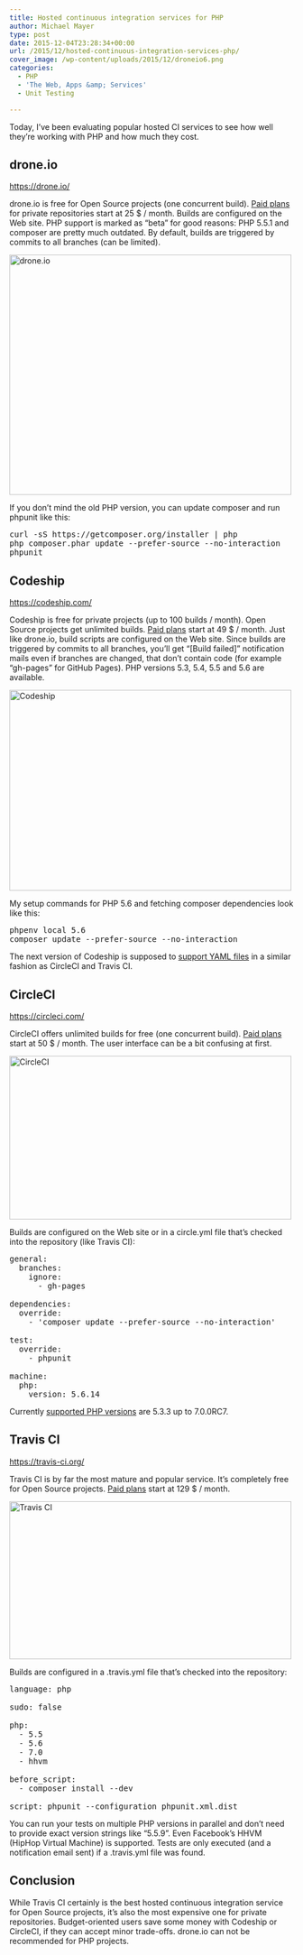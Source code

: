```yaml
---
title: Hosted continuous integration services for PHP
author: Michael Mayer
type: post
date: 2015-12-04T23:28:34+00:00
url: /2015/12/hosted-continuous-integration-services-php/
cover_image: /wp-content/uploads/2015/12/droneio6.png
categories:
  - PHP
  - 'The Web, Apps &amp; Services'
  - Unit Testing

---
```

Today, I&#8217;ve been evaluating popular hosted CI services to see how well they&#8217;re working with PHP and how much they cost.

## drone.io

<a href="https://drone.io/" target="_blank">https://drone.io/</a>

drone.io is free for Open Source projects (one concurrent build). <a href="https://drone.io/admin/plan" target="_blank">Paid plans</a> for private repositories start at 25 $ / month. Builds are configured on the Web site. PHP support is marked as &#8220;beta&#8221; for good reasons: PHP 5.5.1 and composer are pretty much outdated. By default, builds are triggered by commits to all branches (can be limited).

[<img class="aligncenter size-medium wp-image-3057" src="https://lastzero.net/wp-content/uploads/2015/12/droneio6-500x426.png" alt="drone.io" width="500" height="426" srcset="https://blog.liquidbytes.net/wp-content/uploads/2015/12/droneio6-500x426.png 500w, https://blog.liquidbytes.net/wp-content/uploads/2015/12/droneio6.png 980w" sizes="(max-width: 500px) 100vw, 500px" />][1]

If you don&#8217;t mind the old PHP version, you can update composer and run phpunit like this:

<pre>curl -sS https://getcomposer.org/installer | php
php composer.phar update --prefer-source --no-interaction
phpunit
</pre>

## Codeship

<a href="https://codeship.com/" target="_blank">https://codeship.com/</a>

Codeship is free for private projects (up to 100 builds / month). Open Source projects get unlimited builds. <a href="https://codeship.com/pricing" target="_blank">Paid plans</a> start at 49 $ / month. Just like drone.io, build scripts are configured on the Web site. Since builds are triggered by commits to all branches, you&#8217;ll get &#8220;[Build failed]&#8221; notification mails even if branches are changed, that don&#8217;t contain code (for example &#8220;gh-pages&#8221; for GitHub Pages). PHP versions 5.3, 5.4, 5.5 and 5.6 are available.

[<img class="aligncenter size-medium wp-image-3058" src="https://lastzero.net/wp-content/uploads/2015/12/Codeship-500x356.png" alt="Codeship" width="500" height="356" srcset="https://blog.liquidbytes.net/wp-content/uploads/2015/12/Codeship-500x356.png 500w, https://blog.liquidbytes.net/wp-content/uploads/2015/12/Codeship-1024x729.png 1024w, https://blog.liquidbytes.net/wp-content/uploads/2015/12/Codeship.png 1109w" sizes="(max-width: 500px) 100vw, 500px" />][2]

My setup commands for PHP 5.6 and fetching composer dependencies look like this:

<pre>phpenv local 5.6
composer update --prefer-source --no-interaction
</pre>

The next version of Codeship is supposed to <a href="http://stackoverflow.com/questions/31772306/doesnt-codeship-support-yaml-configure-file" target="_blank">support YAML files</a> in a similar fashion as CircleCI and Travis CI.

## CircleCI

<a href="https://circleci.com/" target="_blank">https://circleci.com/</a>

CircleCI offers unlimited builds for free (one concurrent build). <a href="https://circleci.com/pricing" target="_blank">Paid plans</a> start at 50 $ / month. The user interface can be a bit confusing at first.

[<img class="aligncenter size-medium wp-image-3060" src="https://lastzero.net/wp-content/uploads/2015/12/CircleCI-500x290.png" alt="CircleCI" width="500" height="290" srcset="https://blog.liquidbytes.net/wp-content/uploads/2015/12/CircleCI-500x290.png 500w, https://blog.liquidbytes.net/wp-content/uploads/2015/12/CircleCI-1024x595.png 1024w, https://blog.liquidbytes.net/wp-content/uploads/2015/12/CircleCI-1170x679.png 1170w, https://blog.liquidbytes.net/wp-content/uploads/2015/12/CircleCI.png 1190w" sizes="(max-width: 500px) 100vw, 500px" />][3]

Builds are configured on the Web site or in a circle.yml file that&#8217;s checked into the repository (like Travis CI):

<pre>general:
  branches:
    ignore:
      - gh-pages

dependencies:
  override:
    - 'composer update --prefer-source --no-interaction'

test:
  override:
    - phpunit

machine:
  php:
    version: 5.6.14
</pre>

Currently <a href="https://circleci.com/docs/environment#php" target="_blank">supported PHP versions</a> are 5.3.3 up to 7.0.0RC7.

## Travis CI

<a href="https://travis-ci.org/" target="_blank">https://travis-ci.org/</a>

Travis CI is by far the most mature and popular service. It&#8217;s completely free for Open Source projects. <a href="https://travis-ci.com/plans" target="_blank">Paid plans</a> start at 129 $ / month.

[<img class="aligncenter size-medium wp-image-3059" src="https://lastzero.net/wp-content/uploads/2015/12/Travis-CI-500x280.png" alt="Travis CI" width="500" height="280" srcset="https://blog.liquidbytes.net/wp-content/uploads/2015/12/Travis-CI-500x280.png 500w, https://blog.liquidbytes.net/wp-content/uploads/2015/12/Travis-CI-1024x574.png 1024w, https://blog.liquidbytes.net/wp-content/uploads/2015/12/Travis-CI.png 1113w" sizes="(max-width: 500px) 100vw, 500px" />][4]

Builds are configured in a .travis.yml file that&#8217;s checked into the repository:

<pre>language: php

sudo: false

php:
  - 5.5
  - 5.6
  - 7.0
  - hhvm

before_script:
  - composer install --dev

script: phpunit --configuration phpunit.xml.dist
</pre>

You can run your tests on multiple PHP versions in parallel and don&#8217;t need to provide exact version strings like &#8220;5.5.9&#8221;. Even Facebook&#8217;s HHVM (HipHop Virtual Machine) is supported. Tests are only executed (and a notification email sent) if a .travis.yml file was found.

## Conclusion

While Travis CI certainly is the best hosted continuous integration service for Open Source projects, it&#8217;s also the most expensive one for private repositories. Budget-oriented users save some money with Codeship or CircleCI, if they can accept minor trade-offs. drone.io can not be recommended for PHP projects.

 [1]: https://lastzero.net/wp-content/uploads/2015/12/droneio6.png
 [2]: https://lastzero.net/wp-content/uploads/2015/12/Codeship.png
 [3]: https://lastzero.net/wp-content/uploads/2015/12/CircleCI.png
 [4]: https://lastzero.net/wp-content/uploads/2015/12/Travis-CI.png